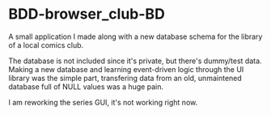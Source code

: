 # BDD-browser_club-BD
A small application I made along with a new database schema for the library of a local comics club.

The database is not included since it's private, but there's dummy/test data.
Making a new database and learning event-driven logic through the UI library was the simple part,
transfering data from an old, unmaintened database full of NULL values was a huge pain.

I am reworking the series GUI, it's not working right now.
